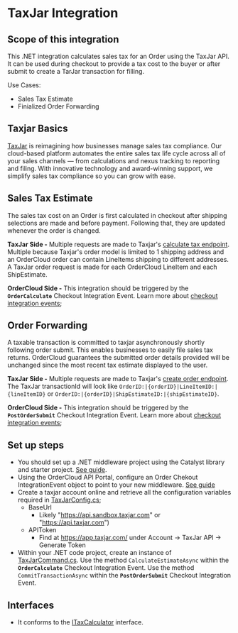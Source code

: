 ﻿# TaxJar Integration 

## Scope of this integration
This .NET integration calculates sales tax for an Order using the TaxJar API. It can be used during checkout to provide a tax cost to the buyer or after submit to create a TarJar transaction for filling. 

Use Cases:
- Sales Tax Estimate
- Finialized Order Forwarding 

## Taxjar Basics 
[TaxJar](https://www.taxjar.com/) is reimagining how businesses manage sales tax compliance. Our cloud-based platform automates the entire sales tax life cycle across all of your sales channels — from calculations and nexus tracking to reporting and filing. With innovative technology and award-winning support, we simplify sales tax compliance so you can grow with ease.

## Sales Tax Estimate
The sales tax cost on an Order is first calculated in checkout after shipping selections are made and before payment. Following that, they are updated whenever the order is changed. 

**TaxJar Side -** Multiple requests are made to Taxjar's [calculate tax endpoint](https://developers.taxjar.com/api/reference/#post-calculate-sales-tax-for-an-order). Multiple because Taxjar's order model is limited to 1 shipping address and an OrderCloud order can contain LineItems shipping to different addresses. A TaxJar order request is made for each OrderCloud LineItem and each ShipEstimate.

**OrderCloud Side -** This integration should be triggered by the **`OrderCalculate`** Checkout Integration Event. Learn more about [checkout integration events](https://ordercloud.io/knowledge-base/order-checkout-integration); 

## Order Forwarding 
A taxable transaction is committed to taxjar asynchronously shortly following order submit. This enables businesses to easily file sales tax returns. OrderCloud guarantees the submitted order details provided will be unchanged since the most recent tax estimate displayed to the user.

**TaxJar Side -** Multiple requests are made to Taxjar's [create order endpoint](https://developers.taxjar.com/api/reference/#post-create-an-order-transaction). The TaxJar transactionId will look like `OrderID:|{orderID}|LineItemID:|{lineItemID}` or `OrderID:|{orderID}|ShipEstimateID:|{shipEstimateID}`.

**OrderCloud Side -** This integration should be triggered by the **`PostOrderSubmit`** Checkout Integration Event. Learn more about [checkout integration events](https://ordercloud.io/knowledge-base/order-checkout-integration); 

## Set up steps

- You should set up a .NET middleware project using the Catalyst library and starter project. [See guide](https://ordercloud.io/knowledge-base/start-dotnet-middleware-from-scratch).
- Using the OrderCloud API Portal, configure an Order Chekout IntegrationEvent object to point to your new middleware. [See guide](https://ordercloud.io/knowledge-base/order-checkout-integration)
- Create a taxjar account online and retrieve all the configuration variables required in [TaxJarConfig.cs](./TaxJarConfig.cs); 
	- BaseUrl
		- Likely "https://api.sandbox.taxjar.com" or "https://api.taxjar.com")
    - APIToken 
		- Find at https://app.taxjar.com/ under Account -> TaxJar API -> Generate Token
- Within your .NET code project, create an instance of [TaxJarCommand.cs](./TaxJarCommand.cs). Use the method `CalculateEstimateAsync` within the **`OrderCalculate`** Checkout Integration Event.  Use the method `CommitTransactionAsync` within the **`PostOrderSubmit`** Checkout Integration Event. 

## Interfaces

- It conforms to the [ITaxCalculator](../../Interfaces/ITaxCalculator.cs) interface.
